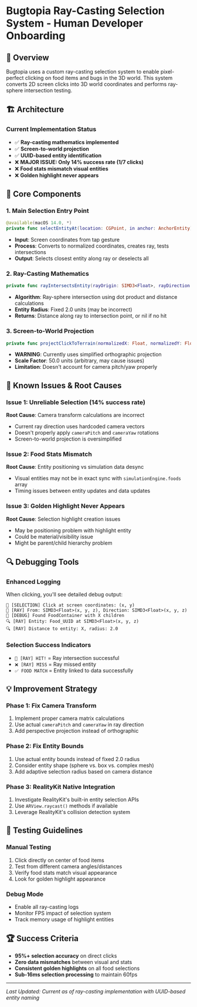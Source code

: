 # Bugtopia Ray-Casting Selection System - Human Developer Onboarding

## 🎯 **Overview**

Bugtopia uses a custom ray-casting selection system to enable pixel-perfect clicking on food items and bugs in the 3D world. This system converts 2D screen clicks into 3D world coordinates and performs ray-sphere intersection testing.

## 🏗️ **Architecture**

### **Current Implementation Status**
- ✅ **Ray-casting mathematics implemented**
- ✅ **Screen-to-world projection**
- ✅ **UUID-based entity identification**
- ❌ **MAJOR ISSUE: Only 14% success rate (1/7 clicks)**
- ❌ **Food stats mismatch visual entities**
- ❌ **Golden highlight never appears**

## 🔧 **Core Components**

### **1. Main Selection Entry Point**
```swift
@available(macOS 14.0, *)
private func selectEntityAt(location: CGPoint, in anchor: AnchorEntity)
```
- **Input**: Screen coordinates from tap gesture
- **Process**: Converts to normalized coordinates, creates ray, tests intersections
- **Output**: Selects closest entity along ray or deselects all

### **2. Ray-Casting Mathematics**
```swift
private func rayIntersectsEntity(rayOrigin: SIMD3<Float>, rayDirection: SIMD3<Float>, entity: Entity) -> Float?
```
- **Algorithm**: Ray-sphere intersection using dot product and distance calculations
- **Entity Radius**: Fixed 2.0 units (may be incorrect)
- **Returns**: Distance along ray to intersection point, or nil if no hit

### **3. Screen-to-World Projection**
```swift
private func projectClickToTerrain(normalizedX: Float, normalizedY: Float) -> SIMD3<Float>
```
- **WARNING**: Currently uses simplified orthographic projection
- **Scale Factor**: 50.0 units (arbitrary, may cause issues)
- **Limitation**: Doesn't account for camera pitch/yaw properly

## 🚨 **Known Issues & Root Causes**

### **Issue 1: Unreliable Selection (14% success rate)**
**Root Cause**: Camera transform calculations are incorrect
- Current ray direction uses hardcoded camera vectors
- Doesn't properly apply `cameraPitch` and `cameraYaw` rotations
- Screen-to-world projection is oversimplified

### **Issue 2: Food Stats Mismatch**
**Root Cause**: Entity positioning vs simulation data desync
- Visual entities may not be in exact sync with `simulationEngine.foods` array
- Timing issues between entity updates and data updates

### **Issue 3: Golden Highlight Never Appears**
**Root Cause**: Selection highlight creation issues
- May be positioning problem with highlight entity
- Could be material/visibility issue
- Might be parent/child hierarchy problem

## 🔍 **Debugging Tools**

### **Enhanced Logging**
When clicking, you'll see detailed debug output:
```
🎯 [SELECTION] Click at screen coordinates: (x, y)
🎯 [RAY] From: SIMD3<Float>(x, y, z), Direction: SIMD3<Float>(x, y, z)
🍎 [DEBUG] Found FoodContainer with X children
🔍 [RAY] Entity: Food_UUID at SIMD3<Float>(x, y, z)
🔍 [RAY] Distance to entity: X, radius: 2.0
```

### **Selection Success Indicators**
- `🎯 [RAY] HIT!` = Ray intersection successful
- `❌ [RAY] MISS` = Ray missed entity
- `✅ FOOD MATCH` = Entity linked to data successfully

## 💡 **Improvement Strategy**

### **Phase 1: Fix Camera Transform**
1. Implement proper camera matrix calculations
2. Use actual `cameraPitch` and `cameraYaw` in ray direction
3. Add perspective projection instead of orthographic

### **Phase 2: Fix Entity Bounds**
1. Use actual entity bounds instead of fixed 2.0 radius
2. Consider entity shape (sphere vs. box vs. complex mesh)
3. Add adaptive selection radius based on camera distance

### **Phase 3: RealityKit Native Integration**
1. Investigate RealityKit's built-in entity selection APIs
2. Use `ARView.raycast()` methods if available
3. Leverage RealityKit's collision detection system

## 🎯 **Testing Guidelines**

### **Manual Testing**
1. Click directly on center of food items
2. Test from different camera angles/distances
3. Verify food stats match visual appearance
4. Look for golden highlight appearance

### **Debug Mode**
- Enable all ray-casting logs
- Monitor FPS impact of selection system
- Track memory usage of highlight entities

## 🏆 **Success Criteria**

- **95%+ selection accuracy** on direct clicks
- **Zero data mismatches** between visual and stats
- **Consistent golden highlights** on all food selections
- **Sub-16ms selection processing** to maintain 60fps

---

*Last Updated: Current as of ray-casting implementation with UUID-based entity naming*
